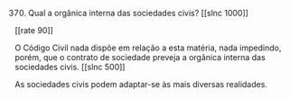 370. Qual a orgânica interna das sociedades civis?
[[slnc 1000]]

[[rate 90]]

O Código Civil nada dispõe em relação a esta matéria, nada impedindo, porém, que o contrato de sociedade
preveja a  orgânica interna das  sociedades civis.
[[slnc 500]]

As sociedades civis podem adaptar-se às  mais diversas
realidades.
